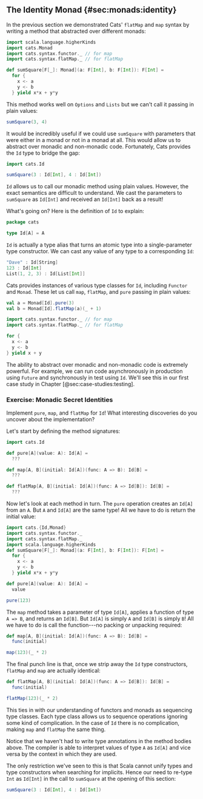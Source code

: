 ## The Identity Monad {#sec:monads:identity}

In the previous section we demonstrated Cats' `flatMap` and `map` syntax
by writing a method that abstracted over different monads:

```scala mdoc:silent
import scala.language.higherKinds
import cats.Monad
import cats.syntax.functor._ // for map
import cats.syntax.flatMap._ // for flatMap

def sumSquare[F[_]: Monad](a: F[Int], b: F[Int]): F[Int] =
  for {
    x <- a
    y <- b
  } yield x*x + y*y
```

This method works well on `Options` and `Lists`
but we can't call it passing in plain values:

```scala mdoc:fail
sumSquare(3, 4)
```

It would be incredibly useful if we could use `sumSquare`
with parameters that were either in a monad or not in a monad at all.
This would allow us to abstract over monadic and non-monadic code.
Fortunately, Cats provides the `Id` type to bridge the gap:

```scala mdoc:silent
import cats.Id
```

```scala mdoc
sumSquare(3 : Id[Int], 4 : Id[Int])
```

`Id` allows us to call our monadic method using plain values.
However, the exact semantics are difficult to understand.
We cast the parameters to `sumSquare` as `Id[Int]`
and received an `Id[Int]` back as a result!

What's going on? Here is the definition of `Id` to explain:

```scala
package cats

type Id[A] = A
```

`Id` is actually a type alias
that turns an atomic type into a single-parameter type constructor.
We can cast any value of any type to a corresponding `Id`:

```scala mdoc
"Dave" : Id[String]
123 : Id[Int]
List(1, 2, 3) : Id[List[Int]]
```

Cats provides instances of various type classes for `Id`,
including `Functor` and `Monad`.
These let us call `map`, `flatMap`, and `pure`
passing in plain values:

```scala mdoc
val a = Monad[Id].pure(3)
val b = Monad[Id].flatMap(a)(_ + 1)
```

```scala mdoc:silent
import cats.syntax.functor._ // for map
import cats.syntax.flatMap._ // for flatMap
```

```scala mdoc
for {
  x <- a
  y <- b
} yield x + y
```

The ability to abstract over monadic and non-monadic code
is extremely powerful.
For example,
we can run code asynchronously in production using `Future`
and synchronously in test using `Id`.
We'll see this in our first case study
in Chapter [@sec:case-studies:testing].

### Exercise: Monadic Secret Identities

Implement `pure`, `map`, and `flatMap` for `Id`!
What interesting discoveries do you uncover about the implementation?

<div class="solution">
Let's start by defining the method signatures:

```scala mdoc:silent
import cats.Id

def pure[A](value: A): Id[A] =
  ???

def map[A, B](initial: Id[A])(func: A => B): Id[B] =
  ???

def flatMap[A, B](initial: Id[A])(func: A => Id[B]): Id[B] =
  ???
```

Now let's look at each method in turn.
The `pure` operation creates an `Id[A]` from an `A`.
But `A` and `Id[A]` are the same type!
All we have to do is return the initial value:

```scala mdoc:invisible:reset-object
import cats.{Id,Monad}
import cats.syntax.functor._ 
import cats.syntax.flatMap._
import scala.language.higherKinds
def sumSquare[F[_]: Monad](a: F[Int], b: F[Int]): F[Int] =
  for {
    x <- a
    y <- b
  } yield x*x + y*y
```
```scala mdoc:silent
def pure[A](value: A): Id[A] =
  value
```

```scala mdoc
pure(123)
```

The `map` method takes a parameter of type `Id[A]`,
applies a function of type `A => B`, and returns an `Id[B]`.
But `Id[A]` is simply `A` and `Id[B]` is simply `B`!
All we have to do is call the function---no packing or unpacking required:

```scala mdoc:silent
def map[A, B](initial: Id[A])(func: A => B): Id[B] =
  func(initial)
```

```scala mdoc
map(123)(_ * 2)
```

The final punch line is that,
once we strip away the `Id` type constructors,
`flatMap` and `map` are actually identical:

```scala mdoc
def flatMap[A, B](initial: Id[A])(func: A => Id[B]): Id[B] =
  func(initial)
```

```scala mdoc
flatMap(123)(_ * 2)
```

This ties in with our understanding of functors and monads
as sequencing type classes.
Each type class allows us to sequence operations
ignoring some kind of complication.
In the case of `Id` there is no complication,
making `map` and `flatMap` the same thing.

Notice that we haven't had to write type annotations
in the method bodies above.
The compiler is able to interpret values of type `A` as `Id[A]` and vice versa
by the context in which they are used.

The only restriction we've seen to this is that Scala cannot unify
types and type constructors when searching for implicits.
Hence our need to re-type `Int` as `Id[Int]`
in the call to `sumSquare` at the opening of this section:

```scala mdoc:silent
sumSquare(3 : Id[Int], 4 : Id[Int])
```
</div>
